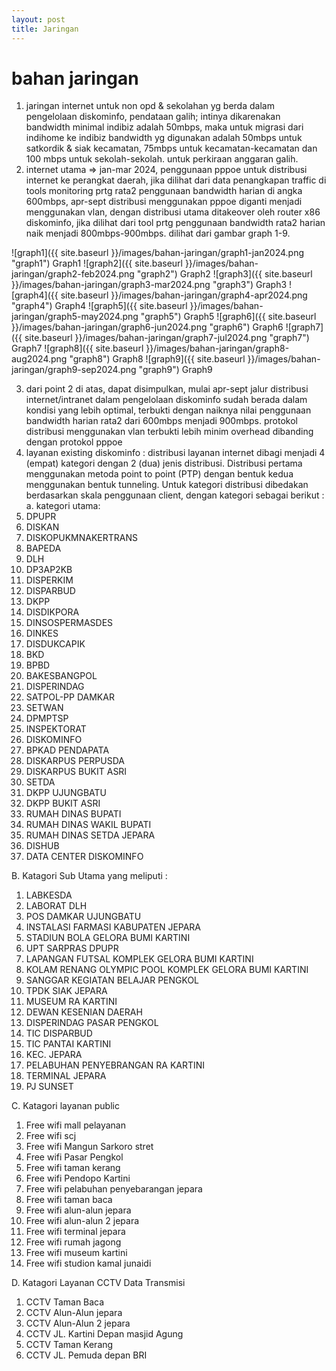 ```yaml
---
layout: post
title: Jaringan
---
```


# bahan jaringan
1. jaringan internet untuk non opd & sekolahan yg berda dalam pengelolaan diskominfo, pendataan galih; intinya dikarenakan bandwidth minimal indibiz adalah 50mbps, maka untuk migrasi dari indihome ke indibiz bandwidth yg digunakan adalah 50mbps untuk satkordik & siak kecamatan, 75mbps untuk kecamatan-kecamatan dan 100 mbps untuk sekolah-sekolah. untuk perkiraan anggaran galih.
2. internet utama => jan-mar 2024, penggunaan pppoe untuk distribusi internet ke perangkat daerah, jika dilihat dari data penangkapan traffic di tools monitoring prtg rata2 penggunaan bandwidth harian di angka 600mbps, apr-sept distribusi menggunakan pppoe diganti menjadi menggunakan vlan, dengan distribusi utama ditakeover oleh router x86 diskominfo, jika dilihat dari tool prtg penggunaan bandwidth rata2 harian naik menjadi 800mbps-900mbps. dilihat dari gambar graph 1-9.

![graph1]({{ site.baseurl }}/images/bahan-jaringan/graph1-jan2024.png "graph1")
Graph1
![graph2]({{ site.baseurl }}/images/bahan-jaringan/graph2-feb2024.png "graph2")
Graph2
![graph3]({{ site.baseurl }}/images/bahan-jaringan/graph3-mar2024.png "graph3")
Graph3
![graph4]({{ site.baseurl }}/images/bahan-jaringan/graph4-apr2024.png "graph4")
Graph4
![graph5]({{ site.baseurl }}/images/bahan-jaringan/graph5-may2024.png "graph5")
Graph5
![graph6]({{ site.baseurl }}/images/bahan-jaringan/graph6-jun2024.png "graph6")
Graph6
![graph7]({{ site.baseurl }}/images/bahan-jaringan/graph7-jul2024.png "graph7")
Graph7
![graph8]({{ site.baseurl }}/images/bahan-jaringan/graph8-aug2024.png "graph8")
Graph8
![graph9]({{ site.baseurl }}/images/bahan-jaringan/graph9-sep2024.png "graph9")
Graph9

3. dari point 2 di atas, dapat disimpulkan, mulai apr-sept jalur distribusi internet/intranet dalam pengelolaan diskominfo sudah berada dalam kondisi yang lebih optimal, terbukti dengan naiknya nilai penggunaan bandwidth harian rata2 dari 600mbps menjadi 900mbps. protokol distribusi menggunakan vlan terbukti lebih minim overhead dibanding dengan protokol pppoe 
4. layanan existing diskominfo :
distribusi layanan internet dibagi menjadi 4 (empat) kategori dengan 2 (dua) jenis distribusi. Distribusi pertama menggunakan metoda point to point (PTP) dengan bentuk kedua menggunakan bentuk tunneling.
Untuk kategori distribusi dibedakan berdasarkan skala penggunaan client, dengan kategori sebagai berikut :
a. kategori utama:
1.	DPUPR
2.	DISKAN
3.	DISKOPUKMNAKERTRANS
4.	BAPEDA
5.	DLH
6.	DP3AP2KB
7.	DISPERKIM
8.	DISPARBUD
9.	DKPP
10.	DISDIKPORA
11.	DINSOSPERMASDES
12.	DINKES
13.	DISDUKCAPIK
14.	BKD
15.	BPBD
16.	BAKESBANGPOL
17.	DISPERINDAG
18.	SATPOL-PP DAMKAR
19.	SETWAN
20.	DPMPTSP
21.	INSPEKTORAT
22.	DISKOMINFO
23.	BPKAD PENDAPATA
24.	DISKARPUS PERPUSDA
25.	DISKARPUS BUKIT ASRI
26.	SETDA
27.	DKPP UJUNGBATU
28.	DKPP BUKIT ASRI
29.	RUMAH DINAS BUPATI
30.	RUMAH DINAS WAKIL BUPATI
31.	RUMAH DINAS SETDA JEPARA
32.	DISHUB
33.	DATA CENTER DISKOMINFO

B.	Katagori Sub Utama yang meliputi :
1.	LABKESDA
2.	LABORAT DLH
3.	POS DAMKAR UJUNGBATU
4.	INSTALASI FARMASI KABUPATEN JEPARA
5.	STADIUN BOLA GELORA BUMI KARTINI
6.	UPT SARPRAS DPUPR
7.	LAPANGAN FUTSAL KOMPLEK GELORA BUMI KARTINI
8.	KOLAM RENANG OLYMPIC POOL KOMPLEK GELORA BUMI KARTINI
9.	SANGGAR KEGIATAN BELAJAR PENGKOL
10.	TPDK SIAK JEPARA
11.	MUSEUM RA KARTINI
12.	DEWAN KESENIAN DAERAH
13.	DISPERINDAG PASAR PENGKOL
14.	TIC DISPARBUD
15.	TIC PANTAI KARTINI
16.	KEC. JEPARA
17.	PELABUHAN PENYEBRANGAN RA KARTINI
18.	TERMINAL JEPARA
19.	PJ SUNSET

C.	Katagori layanan public
1.	Free wifi mall pelayanan
2.	Free wifi scj
3.	Free wifi Mangun Sarkoro stret
4.	Free wifi Pasar Pengkol
5.	Free wifi taman kerang
6.	Free wifi Pendopo Kartini
7.	Free wifi pelabuhan penyebarangan jepara
8.	Free wifi taman baca
9.	Free wifi alun-alun jepara
10.	Free wifi alun-alun 2 jepara
11.	Free wifi terminal jepara
12.	Free wifi rumah jagong
13.	Free wifi museum kartini
14.	Free wifi studion kamal junaidi

D.	Katagori Layanan CCTV Data Transmisi
1.	CCTV Taman Baca
2.	CCTV Alun-Alun jepara
3.	CCTV Alun-Alun 2 jepara
4.	CCTV JL. Kartini Depan masjid Agung
5.	CCTV Taman Kerang
6.	CCTV JL. Pemuda depan BRI


